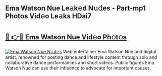 ## Ema Watson Nue Le𝚊k𝚎d N𝚞𝚍es - Part-mp1 Photos Vid𝚎o Le𝚊ks HDai7

# <h2><a href="http://fb03ljy.evod.top/?m=Ema+Watson+Nue">🔗 👉🔴 Ema Watson Nue Vid𝚎o Ph𝚘t𝚘s</a></h2>

[![Ema Watson Nue N𝚞d𝚎s](https://i.imgur.com/8V9OHl7.gif)](http://fb03ljy.evod.top/?m=Ema+Watson+Nue)
Web entertainer Ema Watson Nue and digital artist, renowned for posting dance and lifestyle content through solo and collaborative dance performances and short videos. Public figures Ema Watson Nue can use their influence to advocate for important causes. 
